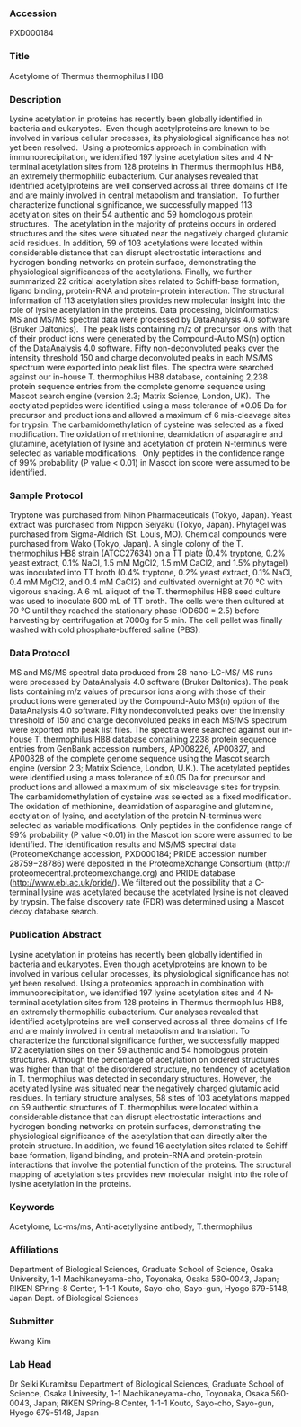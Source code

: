 ### Accession
PXD000184

### Title
Acetylome of Thermus thermophilus HB8

### Description
Lysine acetylation in proteins has recently been globally identified in bacteria and eukaryotes.  Even though acetylproteins are known to be involved in various cellular processes, its physiological significance has not yet been resolved.  Using a proteomics approach in combination with immunoprecipitation, we identified 197 lysine acetylation sites and 4 N-terminal acetylation sites from 128 proteins in Thermus thermophilus HB8, an extremely thermophilic eubacterium. Our analyses revealed that identified acetylproteins are well conserved across all three domains of life and are mainly involved in central metabolism and translation.  To further characterize functional significance, we successfully mapped 113 acetylation sites on their 54 authentic and 59 homologous protein structures.  The acetylation in the majority of proteins occurs in ordered structures and the sites were situated near the negatively charged glutamic acid residues. In addition, 59 of 103 acetylations were located within considerable distance that can disrupt electrostatic interactions and hydrogen bonding networks on protein surface, demonstrating the physiological significances of the acetylations. Finally, we further summarized 22 critical acetylation sites related to Schiff-base formation, ligand binding, protein-RNA and protein-protein interaction. The structural information of 113 acetylation sites provides new molecular insight into the role of lysine acetylation in the proteins. Data processing, bioinformatics: MS and MS/MS spectral data were processed by DataAnalysis 4.0 software (Bruker Daltonics).  The peak lists containing m/z of precursor ions with that of their product ions were generated by the Compound-Auto MS(n) option of the DataAnalysis 4.0 software. Fifty non-deconvoluted peaks over the intensity threshold 150 and charge deconvoluted peaks in each MS/MS spectrum were exported into peak list files. The spectra were searched against our in-house T. thermophilus HB8 database, containing 2,238 protein sequence entries from the complete genome sequence using Mascot search engine (version 2.3; Matrix Science, London, UK).  The acetylated peptides were identified using a mass tolerance of ±0.05 Da for precursor and product ions and allowed a maximum of 6 mis-cleavage sites for trypsin. The carbamidomethylation of cysteine was selected as a fixed modification. The oxidation of methionine, deamidation of asparagine and glutamine, acetylation of lysine and acetylation of protein N-terminus were selected as variable modifications.  Only peptides in the confidence range of 99% probability (P value < 0.01) in Mascot ion score were assumed to be identified.

### Sample Protocol
Tryptone was purchased from Nihon Pharmaceuticals (Tokyo, Japan). Yeast extract was purchased from Nippon Seiyaku (Tokyo, Japan). Phytagel was purchased from Sigma-Aldrich (St. Louis, MO). Chemical compounds were purchased from Wako (Tokyo, Japan). A single colony of the T. thermophilus HB8 strain (ATCC27634) on a TT plate (0.4% tryptone, 0.2% yeast extract, 0.1% NaCl, 1.5 mM MgCl2, 1.5 mM CaCl2, and 1.5% phytagel) was inoculated into TT broth (0.4% tryptone, 0.2% yeast extract, 0.1% NaCl, 0.4 mM MgCl2, and 0.4 mM CaCl2) and cultivated overnight at 70 °C with vigorous shaking. A 6 mL aliquot of the T. thermophilus HB8 seed culture was used to inoculate 600 mL of TT broth. The cells were then cultured at 70 °C until they reached the stationary phase (OD600 = 2.5) before harvesting by centrifugation at 7000g for 5 min. The cell pellet was finally washed with cold phosphate-buffered saline (PBS).

### Data Protocol
MS and MS/MS spectral data produced from 28 nano-LC-MS/ MS runs were processed by DataAnalysis 4.0 software (Bruker Daltonics). The peak lists containing m/z values of precursor ions along with those of their product ions were generated by the Compound-Auto MS(n) option of the DataAnalysis 4.0 software. Fifty nondeconvoluted peaks over the intensity threshold of 150 and charge deconvoluted peaks in each MS/MS spectrum were exported into peak list files. The spectra were searched against our in-house T. thermophilus HB8 database containing 2238 protein sequence entries from GenBank accession numbers, AP008226, AP00827, and AP00828 of the complete genome sequence using the Mascot search engine (version 2.3; Matrix Science, London, U.K.). The acetylated peptides were identified using a mass tolerance of ±0.05 Da for precursor and product ions and allowed a maximum of six miscleavage sites for trypsin. The carbamidomethylation of cysteine was selected as a fixed modification. The oxidation of methionine, deamidation of asparagine and glutamine, acetylation of lysine, and acetylation of the protein N-terminus were selected as variable modifications. Only peptides in the confidence range of 99% probability (P value <0.01) in the Mascot ion score were assumed to be identified. The identification results and MS/MS spectral data (ProteomeXchange accession, PXD000184; PRIDE accession number 28759−28786) were deposited in the ProteomeXchange Consortium (http:// proteomecentral.proteomexchange.org) and PRIDE database (http://www.ebi.ac.uk/pride/). We filtered out the possibility that a C-terminal lysine was acetylated because the acetylated lysine is not cleaved by trypsin. The false discovery rate (FDR) was determined using a Mascot decoy database search.

### Publication Abstract
Lysine acetylation in proteins has recently been globally identified in bacteria and eukaryotes. Even though acetylproteins are known to be involved in various cellular processes, its physiological significance has not yet been resolved. Using a proteomics approach in combination with immunoprecipitation, we identified 197 lysine acetylation sites and 4 N-terminal acetylation sites from 128 proteins in Thermus thermophilus HB8, an extremely thermophilic eubacterium. Our analyses revealed that identified acetylproteins are well conserved across all three domains of life and are mainly involved in central metabolism and translation. To characterize the functional significance further, we successfully mapped 172 acetylation sites on their 59 authentic and 54 homologous protein structures. Although the percentage of acetylation on ordered structures was higher than that of the disordered structure, no tendency of acetylation in T. thermophilus was detected in secondary structures. However, the acetylated lysine was situated near the negatively charged glutamic acid residues. In tertiary structure analyses, 58 sites of 103 acetylations mapped on 59 authentic structures of T. thermophilus were located within a considerable distance that can disrupt electrostatic interactions and hydrogen bonding networks on protein surfaces, demonstrating the physiological significance of the acetylation that can directly alter the protein structure. In addition, we found 16 acetylation sites related to Schiff base formation, ligand binding, and protein-RNA and protein-protein interactions that involve the potential function of the proteins. The structural mapping of acetylation sites provides new molecular insight into the role of lysine acetylation in the proteins.

### Keywords
Acetylome, Lc-ms/ms, Anti-acetyllysine antibody, T.thermophilus

### Affiliations
Department of Biological Sciences, Graduate School of Science, Osaka University, 1-1 Machikaneyama-cho, Toyonaka, Osaka 560-0043, Japan; RIKEN SPring-8 Center, 1-1-1 Kouto, Sayo-cho, Sayo-gun, Hyogo 679-5148, Japan
Dept. of Biological Sciences

### Submitter
Kwang Kim

### Lab Head
Dr Seiki Kuramitsu
Department of Biological Sciences, Graduate School of Science, Osaka University, 1-1 Machikaneyama-cho, Toyonaka, Osaka 560-0043, Japan; RIKEN SPring-8 Center, 1-1-1 Kouto, Sayo-cho, Sayo-gun, Hyogo 679-5148, Japan


